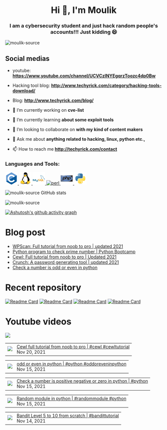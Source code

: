 <h1 align="center">Hi 👋, I'm Moulik</h1>
<h3 align="center">I am a cybersecurity student and just hack random people's accounts!!! Just kidding 😄</h3>

<p align="left"> <img src="https://komarev.com/ghpvc/?username=moulik-source&label=Profile%20views&color=0e75b6&style=flat" alt="moulik-source" /> </p> 

## Social medias
- youtube: **https://www.youtube.com/channel/UCVCzINYEgqrzToozc4dp0Bw**
- Hacking tool blog: **http://www.techyrick.com/category/hacking-tools-download/**
- Blog: **http://www.techyrick.com/blog/**

- 🔭 I’m currently working on **cve-list**

- 🌱 I’m currently learning **about some exploit tools**

- 👯 I’m looking to collaborate on **with my kind of content makers**

- 💬 Ask me about **anything related to hacking, linux, python etc.,**

- 📫 How to reach me **http://techyrick.com/contact**


<h3 align="left">Languages and Tools:</h3>
<p align="left"> <a href="https://www.cprogramming.com/" target="_blank"> <img src="https://raw.githubusercontent.com/devicons/devicon/master/icons/c/c-original.svg" alt="c" width="40" height="40"/> </a> <a href="https://www.linux.org/" target="_blank"> <img src="https://raw.githubusercontent.com/devicons/devicon/master/icons/linux/linux-original.svg" alt="linux" width="40" height="40"/> </a> <a href="https://www.mysql.com/" target="_blank"> <img src="https://raw.githubusercontent.com/devicons/devicon/master/icons/mysql/mysql-original-wordmark.svg" alt="mysql" width="40" height="40"/> </a> <a href="https://www.perl.org/" target="_blank"> <img src="https://api.iconify.design/logos-perl.svg" alt="perl" width="40" height="40"/> </a> <a href="https://www.php.net" target="_blank"> <img src="https://raw.githubusercontent.com/devicons/devicon/master/icons/php/php-original.svg" alt="php" width="40" height="40"/> </a> <a href="https://www.python.org" target="_blank"> <img src="https://raw.githubusercontent.com/devicons/devicon/master/icons/python/python-original.svg" alt="python" width="40" height="40"/> </a> </p>



![moulik-source GitHub stats](https://github-readme-stats.vercel.app/api?username=moulik-source&show_icons=true&theme=vision-friendly-dark)

<p><img align="center" src="https://github-readme-streak-stats.herokuapp.com/?user=moulik-source&theme=vision-friendly-dark" alt="moulik-source" /></p>

[![Ashutosh's github activity graph](https://activity-graph.herokuapp.com/graph?username=moulik-source&bg_color=000000&color=00ff33&line=1e00ff&point=ff0000&area=true&hide_border=true)](https://github.com/ashutosh00710/github-readme-activity-graph)

# Blog post
<!-- BLOG-POST-LIST:START -->
- [WPScan: Full tutorial from noob to pro | updated 2021](https://techyrick.com/wpscan/)
- [Python program to check prime number | Python Bootcamp](https://techyrick.com/python-program-to-check-prime-number/)
- [Cewl: Full tutorial from noob to pro | Updated 2021](https://techyrick.com/cewl/)
- [Crunch: A password generating tool | updated 2021](https://techyrick.com/crunch-password-generator-tool/)
- [Check a number is odd or even in python](https://techyrick.com/check-a-number-is-odd-or-even-in-python/)
<!-- BLOG-POST-LIST:END -->

# Recent repository 

[![Readme Card](https://github-readme-stats.vercel.app/api/pin/?username=moulik-source&repo=ddos&theme=outrun)](https://github.com/moulik-source/ddos) 
[![Readme Card](https://github-readme-stats.vercel.app/api/pin/?username=moulik-source&repo=port-scan&theme=outrun)](https://github.com/moulik-source/port-scan)
[![Readme Card](https://github-readme-stats.vercel.app/api/pin/?username=moulik-source&repo=webcheck&theme=outrun)](https://github.com/moulik-source/webcheck)
[![Readme Card](https://github-readme-stats.vercel.app/api/pin/?username=moulik-source&repo=social&theme=outrun)](https://github.com/moulik-source/social)

# Youtube videos

[<img src="https://img.shields.io/badge/-Subscribe-red?style=for-the-badge&logo=youtube&logoColor=white"/>](https://www.youtube.com/channel/UCVCzINYEgqrzToozc4dp0Bw?sub_confirmation=1)

<!-- YOUTUBE:START --><table><tr><td><a href="https://www.youtube.com/watch?v=eKuCl43gljY"><img width="140px" src="https://i.ytimg.com/vi/eKuCl43gljY/mqdefault.jpg"></a></td>
<td><a href="https://www.youtube.com/watch?v=eKuCl43gljY">Cewl full tutorial from noob to pro | #cewl #cewltutorial</a><br/>Nov 20, 2021</td></tr></table>
<table><tr><td><a href="https://www.youtube.com/watch?v=ckaRpJvIdDo"><img width="140px" src="https://i.ytimg.com/vi/ckaRpJvIdDo/mqdefault.jpg"></a></td>
<td><a href="https://www.youtube.com/watch?v=ckaRpJvIdDo">odd or even in python | #python #oddoreveninpython</a><br/>Nov 15, 2021</td></tr></table>
<table><tr><td><a href="https://www.youtube.com/watch?v=GSugLbG85RE"><img width="140px" src="https://i.ytimg.com/vi/GSugLbG85RE/mqdefault.jpg"></a></td>
<td><a href="https://www.youtube.com/watch?v=GSugLbG85RE">Check a number is positive negative or zero in python | #python</a><br/>Nov 15, 2021</td></tr></table>
<table><tr><td><a href="https://www.youtube.com/watch?v=7Me3NkxsayM"><img width="140px" src="https://i.ytimg.com/vi/7Me3NkxsayM/mqdefault.jpg"></a></td>
<td><a href="https://www.youtube.com/watch?v=7Me3NkxsayM">Random module in python | #randommodule #python</a><br/>Nov 15, 2021</td></tr></table>
<table><tr><td><a href="https://www.youtube.com/watch?v=-Vd4Myx6pM0"><img width="140px" src="https://i.ytimg.com/vi/-Vd4Myx6pM0/mqdefault.jpg"></a></td>
<td><a href="https://www.youtube.com/watch?v=-Vd4Myx6pM0">Bandit Level 5 to 10 from scratch | #bandittutorial</a><br/>Nov 14, 2021</td></tr></table>
<!-- YOUTUBE:END -->

